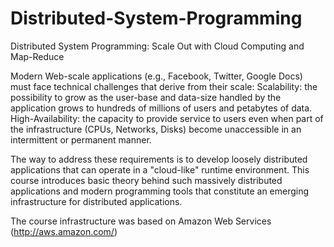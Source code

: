 # Distributed-System-Programming
Distributed System Programming: Scale Out with Cloud Computing and Map-Reduce

Modern Web-scale applications (e.g., Facebook, Twitter, Google Docs) must face technical challenges that derive from their scale:
Scalability: the possibility to grow as the user-base and data-size handled by the application grows to hundreds of millions of users and petabytes of data.
High-Availability: the capacity to provide service to users even when part of the infrastructure (CPUs, Networks, Disks) become unaccessible in an intermittent or permanent manner.

The way to address these requirements is to develop loosely distributed applications that can operate in a "cloud-like" runtime environment. This course introduces basic theory behind such massively distributed applications and modern programming tools that constitute an emerging infrastructure for distributed applications.

The course infrastructure was based on Amazon Web Services (http://aws.amazon.com/)

